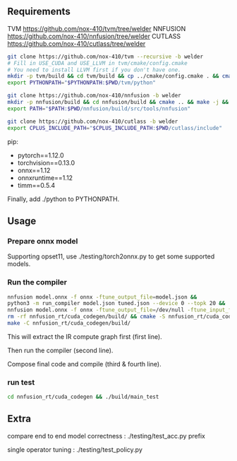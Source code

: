 ## Requirements
TVM https://github.com/nox-410/tvm/tree/welder
NNFUSION https://github.com/nox-410/nnfusion/tree/welder
CUTLASS https://github.com/nox-410/cutlass/tree/welder

```bash
git clone https://github.com/nox-410/tvm --recursive -b welder
# Fill in USE_CUDA and USE_LLVM in tvm/cmake/config.cmake
# You need to install LLVM first if you don't have one.
mkdir -p tvm/build && cd tvm/build && cp ../cmake/config.cmake . && cmake .. && make -j && cd -
export PYTHONPATH="$PYTHONPATH:$PWD/tvm/python"

git clone https://github.com/nox-410/nnfusion -b welder
mkdir -p nnfusion/build && cd nnfusion/build && cmake .. && make -j && cd -
export PATH="$PATH:$PWD/nnfusion/build/src/tools/nnfusion"

git clone https://github.com/nox-410/cutlass -b welder
export CPLUS_INCLUDE_PATH="$CPLUS_INCLUDE_PATH:$PWD/cutlass/include"
```

pip:
- pytorch==1.12.0
- torchvision==0.13.0
- onnx==1.12
- onnxruntime==1.12
- timm==0.5.4

Finally, add ./python to PYTHONPATH.

## Usage
### Prepare onnx model

Supporting opset11, use ./testing/torch2onnx.py to get some supported models.

### Run the compiler

```bash
nnfusion model.onnx -f onnx -ftune_output_file=model.json &&
python3 -m run_compiler model.json tuned.json --device 0 --topk 20 &&
nnfusion model.onnx -f onnx -ftune_output_file=/dev/null -ftune_input_file=tuned.json &&
rm -rf nnfusion_rt/cuda_codegen/build/ && cmake -S nnfusion_rt/cuda_codegen/ -B nnfusion_rt/cuda_codegen/build/ &&
make -C nnfusion_rt/cuda_codegen/build/
```
This will extract the IR compute graph first (first line).

Then run the compiler (second line).

Compose final code and compile (third & fourth line).

### run test

```bash
cd nnfusion_rt/cuda_codegen && ./build/main_test
```

## Extra

compare end to end model correctness : ./testing/test_acc.py prefix

single operator tuning : ./testing/test_policy.py

